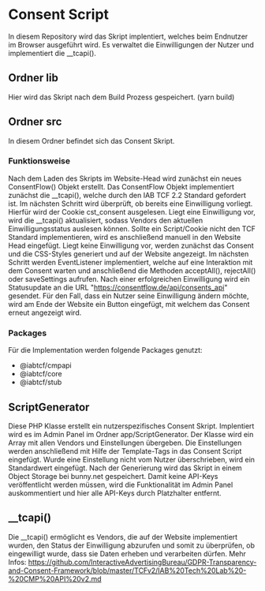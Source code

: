 # Consent Script
In diesem Repository wird das Skript implentiert, welches beim Endnutzer im Browser ausgeführt wird.
Es verwaltet die Einwilligungen der Nutzer und implementiert die __tcapi().

## Ordner lib
Hier wird das Skript nach dem Build Prozess gespeichert. (yarn build)

## Ordner src
In diesem Ordner befindet sich das Consent Skript.

### Funktionsweise
Nach dem Laden des Skripts im Website-Head wird zunächst ein neues ConsentFlow() Objekt erstellt. Das ConsentFlow Objekt implementiert zunächst die __tcapi(), welche durch den IAB TCF 2.2 Standard gefordert ist. Im nächsten Schritt wird überprüft, ob bereits eine Einwilligung vorliegt. Hierfür wird der Cookie cst_consent ausgelesen. Liegt eine Einwilligung vor, wird die __tcapi() aktualisiert, sodass Vendors den aktuellen Einwilligungsstatus auslesen können. Sollte ein Script/Cookie nicht den TCF Standard implementieren, wird es anschließend manuell in den Website Head eingefügt. Liegt keine Einwilligung vor, werden zunächst das Consent und die CSS-Styles generiert und auf der Website angezeigt. Im nächsten Schritt werden EventListener implementiert, welche auf eine Interaktion mit dem Consent warten und anschließend die Methoden acceptAll(), rejectAll() oder saveSettings aufrufen. Nach einer erfolgreichen Einwilligung wird ein Statusupdate an die URL "https://consentflow.de/api/consents_api" gesendet. Für den Fall, dass ein Nutzer seine Einwilligung ändern möchte, wird am Ende der Website ein Button eingefügt, mit welchem das Consent erneut angezeigt wird.
### Packages
Für die Implementation werden folgende Packages genutzt:
- @iabtcf/cmpapi
- @iabtcf/core
- @iabtcf/stub

## ScriptGenerator
Diese PHP Klasse erstellt ein nutzerspezifisches Consent Skript. Implentiert wird es im Admin Panel im Ordner app/ScriptGenerator.
Der Klasse wird ein Array mit allen Vendors und Einstellungen übergeben.
Die Einstellungen werden anschließend mit Hilfe der Template-Tags in das Consent Script eingefügt. Wurde eine Einstellung nicht vom Nutzer überschrieben, wird ein Standardwert eingefügt.
Nach der Generierung wird das Skript in einem Object Storage bei bunny.net gespeichert. Damit keine API-Keys veröffentlicht werden müssen, wird die Funktionalität im Admin Panel auskommentiert und hier alle API-Keys durch Platzhalter entfernt.

## __tcapi()
Die __tcapi() ermöglicht es Vendors, die auf der Website implementiert wurden, den Status der Einwilligung abzurufen und somit zu überprüfen, ob eingewilligt wurde, dass sie Daten erheben und verarbeiten dürfen.
Mehr Infos: https://github.com/InteractiveAdvertisingBureau/GDPR-Transparency-and-Consent-Framework/blob/master/TCFv2/IAB%20Tech%20Lab%20-%20CMP%20API%20v2.md
